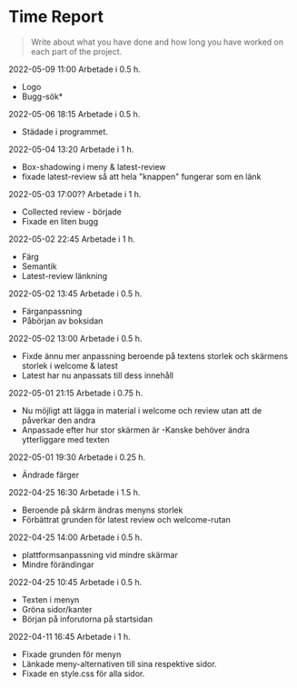 # Time Report

> Write about what you have done and how long you have worked on each part of the project.

2022-05-09 11:00 Arbetade i 0.5 h.
  - Logo
  - Bugg-sök*
  
2022-05-06 18:15 Arbetade i 0.5 h.
  - Städade i programmet.

2022-05-04 13:20 Arbetade i 1 h.
  - Box-shadowing i meny & latest-review
  - fixade latest-review så att hela "knappen" fungerar som en länk

2022-05-03 17:00?? Arbetade i 1 h.
  - Collected review - började
  - Fixade en liten bugg

2022-05-02 22:45 Arbetade i 1 h.
  - Färg
  - Semantik
  - Latest-review länkning

 2022-05-02 13:45 Arbetade i 0.5 h.
  - Färganpassning
  - Påbörjan av boksidan

  2022-05-02 13:00 Arbetade i 0.5 h.
  - Fixde ännu mer anpassning beroende på textens storlek och skärmens storlek i welcome & latest
  - Latest har nu anpassats till dess innehåll

  2022-05-01 21:15 Arbetade i 0.75 h.
  - Nu möjligt att lägga in material i welcome och review utan att de påverkar den andra
  - Anpassade efter hur stor skärmen är
    -Kanske behöver ändra ytterliggare med texten 

  2022-05-01 19:30 Arbetade i 0.25 h.
  - Ändrade färger

  2022-04-25 16:30 Arbetade i 1.5 h.
  - Beroende på skärm ändras menyns storlek
  - Förbättrat grunden för latest review och welcome-rutan

  2022-04-25 14:00 Arbetade i 0.5 h.
  - plattformsanpassning vid mindre skärmar
  - Mindre förändingar

  2022-04-25 10:45 Arbetade i 0.5 h.
  - Texten i menyn
  - Gröna sidor/kanter
  - Början på inforutorna på startsidan

  2022-04-11 16:45 Arbetade i 1 h.
  - Fixade grunden för menyn
  - Länkade meny-alternativen till sina respektive sidor.
  - Fixade en style.css för alla sidor.
